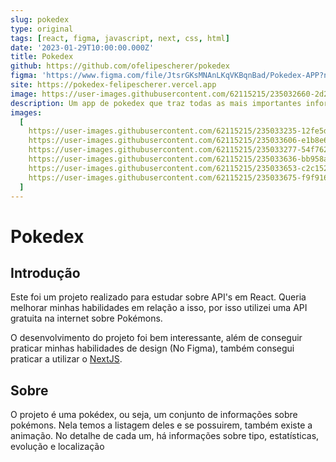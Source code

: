 ```yaml
---
slug: pokedex
type: original
tags: [react, figma, javascript, next, css, html]
date: '2023-01-29T10:00:00.000Z'
title: Pokedex
github: https://github.com/ofelipescherer/pokedex
figma: 'https://www.figma.com/file/JtsrGKsMNAnLKqVKBqnBad/Pokedex-APP?node-id=0-1&t=FUvofI6UnU3Pep3a-0'
site: https://pokedex-felipescherer.vercel.app
image: https://user-images.githubusercontent.com/62115215/235032660-2d21545b-2400-404c-9d43-7c0e5cf4b647.png
description: Um app de pokedex que traz todas as mais importantes informações que você necessita 😁
images:
  [
    https://user-images.githubusercontent.com/62115215/235033235-12fe5d0f-5652-4b60-aa9b-3d99bca8ddb1.png,
    https://user-images.githubusercontent.com/62115215/235033606-e1b8e6be-bc13-4ef0-9ddb-14f9e9850007.gif,
    https://user-images.githubusercontent.com/62115215/235033277-54f762ea-092a-4a76-b33c-65bb18b305ec.png,
    https://user-images.githubusercontent.com/62115215/235033636-bb958a34-81d7-4ac2-9a32-fd5095d7584c.png,
    https://user-images.githubusercontent.com/62115215/235033653-c2c152b6-6a8e-4d62-b6fc-3cb840f05ccf.png,
    https://user-images.githubusercontent.com/62115215/235033675-f9f91660-0da8-4466-b00f-57d136bf086e.png
  ]
---
```


# Pokedex

## Introdução

Este foi um projeto realizado para estudar sobre API's em React. Queria melhorar minhas habilidades em relação a isso, por isso utilizei uma API gratuita na internet sobre Pokémons.

O desenvolvimento do projeto foi bem interessante, além de conseguir praticar minhas habilidades de design (No Figma), também consegui praticar a utilizar o [NextJS](https://nextjs.org).

## Sobre

O projeto é uma pokédex, ou seja, um conjunto de informações sobre pokémons. Nela temos a listagem deles e se possuirem, também existe a animação. No detalhe de cada um, há informações sobre tipo, estatísticas, evolução e localização
